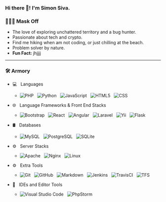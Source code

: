 ### Hi there 👋! I'm Simon Siva.

### 👨🏻‍💻  Mask Off 
- The love of exploring unchattered territory and a bug hunter.
- Passionate about tech and crypto.
- Find me hiking when am not coding, or just chilling at the beach.
- Problem solver by nature.
- **Fun Fact:** jhjjjj

----------------------------------------------------------------------------------------

### 🛠  Armory

- 💻 &nbsp; Languages
  - ![PHP](https://img.shields.io/badge/-PHP-333333?style=flat&logo=PHP)
  &nbsp; ![Python](https://img.shields.io/badge/-Python-333333?style=flat&logo=python)
  &nbsp; ![JavaScript](https://img.shields.io/badge/-JavaScript-333333?style=flat&logo=javascript)
  &nbsp; ![HTML5](https://img.shields.io/badge/-HTML5-333333?style=flat&logo=HTML5)
  &nbsp; ![CSS](https://img.shields.io/badge/-CSS-333333?style=flat&logo=CSS3&logoColor=1572B6)
  

- 🌐 &nbsp; Language Frameworks & Front End Stacks
  - ![Bootstrap](https://img.shields.io/badge/-Bootstrap-333333?style=flat&logo=bootstrap&logoColor=563D7C)
    &nbsp; ![React](https://img.shields.io/badge/-React-333333?style=flat&logo=react)
    &nbsp; ![Angular](https://img.shields.io/badge/-Angular%20Js-333333?style=flat&logo=angular)
    &nbsp; ![Laravel](https://img.shields.io/badge/-Larevel-333333?style=flat&logo=laravel)
    &nbsp; ![Yii](https://img.shields.io/badge/-Yii-333333?style=flat&logo=yii)
    &nbsp; ![Flask](https://img.shields.io/badge/-Flask%20Js-333333?style=flat&logo=flask)


- 🛢 &nbsp; Databases
  - ![MySQL](https://img.shields.io/badge/-MySQL-333333?style=flat&logo=mysql)
    &nbsp; ![PostgreSQL](https://img.shields.io/badge/-PostgreSQL-333333?style=flat&logo=PostgreSQL)
    &nbsp; ![SQLite](https://img.shields.io/badge/-SQLite-333333?style=flat&logo=SQLite)

  
- ⚙️ &nbsp; Server Stacks
  - ![Apache](https://img.shields.io/badge/-Apache-333333?style=flat&logo=Apache)
    &nbsp; ![Nginx](https://img.shields.io/badge/-Nginx-333333?style=flat&logo=nginx)
    &nbsp; ![Linux](https://img.shields.io/badge/-Linux-333333?style=flat&logo=linux)
  

- ⚙️ &nbsp; Extra Tools
  - ![Git](https://img.shields.io/badge/-Git-333333?style=flat&logo=git)
  &nbsp; ![GitHub](https://img.shields.io/badge/-GitHub-333333?style=flat&logo=github)
  &nbsp; ![Markdown](https://img.shields.io/badge/-Markdown-333333?style=flat&logo=markdown)
  &nbsp; ![Jenkins](https://img.shields.io/badge/-Jenkins-333333?style=flat&logo=jenkins)
  &nbsp; ![TravisCI](https://img.shields.io/badge/-TravisCI-333333?style=flat&logo=travisci)
  &nbsp; ![TFS](https://img.shields.io/badge/-TFS-333333?style=flat&logo=tfs)

    
- 🔧 &nbsp; IDEs and Editor Tools
  - ![Visual Studio Code](https://img.shields.io/badge/-Visual%20Studio%20Code-333333?style=flat&logo=visual-studio-code&logoColor=007ACC)
  &nbsp; ![PhpStorm](https://img.shields.io/badge/-PhpStorm-333333?style=flat&logo=phpstorm&logoColor=007ACC)

  